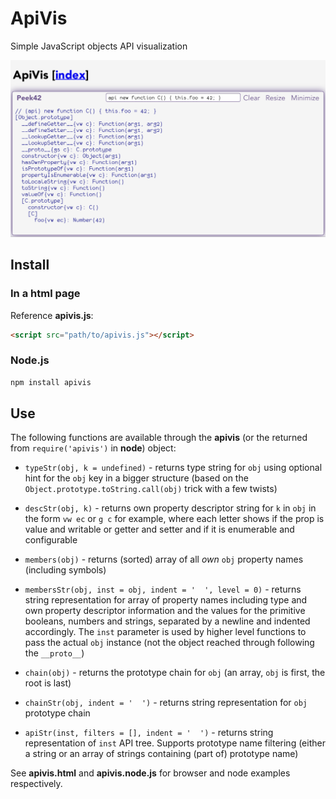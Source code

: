# ApiVis

Simple JavaScript objects API visualization

![Screenshot](./screenshot.png)

## Install

### In a html page

Reference **apivis.js**:  

```html
<script src="path/to/apivis.js"></script>
```

### Node.js

```bash
npm install apivis
```

## Use

The following functions are available through the **apivis** (or the returned from `require('apivis')` in **node**) object:

- `typeStr(obj, k = undefined)` - returns type string for `obj` using optional hint for the `obj` key in a bigger structure (based on the `Object.prototype.toString.call(obj)` trick with a few twists)

- `descStr(obj, k)` - returns own property descriptor string for `k` in `obj` in the form `vw ec` or `g c` for example, where each letter shows if the prop is value and writable or getter and setter and if it is enumerable and configurable

- `members(obj)` - returns (sorted) array of all *own* `obj` property names (including symbols)

- `membersStr(obj, inst = obj, indent = '  ', level = 0)` - returns string representation for array of property names including type and own property descriptor information and the values for the primitive booleans, numbers and strings, separated by a newline and indented accordingly. The `inst` parameter is used by higher level functions to pass the actual `obj` instance (not the object reached through following the `__proto__`)

- `chain(obj)` - returns the prototype chain for `obj` (an array, `obj` is first, the root is last)

- `chainStr(obj, indent = '  ')` - returns string representation for `obj` prototype chain

- `apiStr(inst, filters = [], indent = '  ')` - returns string representation of `inst` API tree. Supports prototype name filtering (either a string or an array of strings containing (part of) prototype name)

See **apivis.html** and **apivis.node.js** for browser and node examples respectively.
